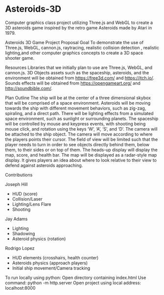 # Asteroids-3D
Computer graphics class project utilizing Three.js and WebGL to create a 3D asteroids game inspired by the retro game Asteroids made by Atari in 1979.

Asteroids 3D Game Project Proposal
Goal
To demonstrate the use of Three.js, WebGL, cannon.js, raytracing, realistic collision detection , realistic lighting,and other computer graphics concepts to create a 3D space shooter game. 
 
Resources
Libraries that we initially plan to use are Three.js, WebGL, and cannon.js.
3D Objects assets such as the spaceship, asteroids, and the environment will be obtained from https://free3d.com/ and https://itch.io/.
Sounds effects will be obtained from https://opengameart.org/ and http://soundbible.com/.
 
Plan Outline
The ship will be at the center of a three dimensional skybox that will be comprised of a space environment.
Asteroids will be moving towards the ship with different movement behaviors, such as zig-zag, spiraling, and a direct path. 
There will be lighting effects from a simulated space environment, such as sunlight or surrounding planets. 
The spaceship will be controlled by mouse and keypress events, with shooting being mouse click, and rotation using the keys ‘W’, ‘A’, ‘S’, and ‘D’.
The camera will be attached to the ship object. The camera will move according to where the players points their cursor. The field of view will be limited such that the player needs to turn in order to see objects directly behind them, below them, to their sides or on top of them.
The heads-up display will display the map, score, and health bar. The map will be displayed as a radar-style map display. It gives players an idea about where to look relative to their view to defend against asteroids approaching.

Contributions

Joseph Hill
- HUD (score)
- Collision/Laser
- Lighting/Lens Flare
- Shooting

Jay Adams
- Lighting
- Shadowing
- Asteroid physics (rotation)

Rodrigo Lopez
- HUD elements (crosshairs, health counter)
- Asteroids physics (approach players)
- Initial ship movement/Camera tracking
 
 
 
To run locally using python:
Open directory containing index.html
Use command: python -m http.server
Open project using local address: localhost:8000
